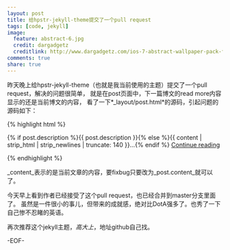 ```yaml
---
layout: post
title: 给hpstr-jekyll-theme提交了一个pull request
tags: [code, jekyll]
image:
  feature: abstract-6.jpg
  credit: dargadgetz
  creditlink: http://www.dargadgetz.com/ios-7-abstract-wallpaper-pack-for-iphone-5-and-ipod-touch-retina/
comments: true
share: true
---
```


昨天晚上给hpstr-jekyll-theme（也就是我当前使用的主题）提交了一个pull request，解决的问题很简单，
就是在post页面中，下一篇博文的read more内容显示的还是当前博文的内容，
看了一下*_layout/post.html*的源码，引起问题的源码如下：

{% highlight html %}
<p>{% if post.description %}{{ post.description }}{% else %}{{ content | strip_html | strip_newlines | truncate: 140 }}&hellip;{% endif %} <a href="{{ site.url }}{{ post.url }}">Continue reading</a></p>
{% endhighlight %}

_content_表示的是当前文章的内容，要fixbug只要改为_post.content_就可以了。

今天早上看到作者已经接受了这个pull request，也已经合并到master分支里面了。
虽然是一件很小的事儿，但带来的成就感，绝对比DotA强多了。也秀了一下自己惨不忍睹的英语。

再次推荐这个jekyll主题，*高大上*，地址github自己找。

-EOF-
